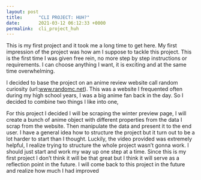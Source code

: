 ```yaml
---
layout: post
title:      "CLI PROJECT: HUH?"
date:       2021-03-12 06:12:33 +0000
permalink:  cli_project_huh
---
```



This is my first project and it took me a long time to get here. My first impression of the project was how am I suppose to tackle this project. This is the first time I was given free rein, no more step by step instructions or requirements.  I can choose anything I want, it is exciting and at the same time overwhelming. 

I decided to base the project on an anime review website call random curiosity (url:www.randomc.net).  This was a website I frequented often during my high school years, I was a big anime fan back in the day.  So I decided to combine two things I like into one, 

For this project I decided I will be scraping the winter preview page, I will create a bunch of anime object with different properties from the data I scrap from the website. Then manipulate the data and present it to the end user.  I have a general idea how to structure the project but it turn out to be a lot harder to start than I thought.  Luckily, the video provided was extremely helpful, I realize trying to structure the whole project wasn’t gonna work. I should just start and work my way up one step at a time.  Since this is my first project I don’t think it will be that great but I think it will serve as a reflection point in the future. I will come back to this project in the future and realize how much I had improved


